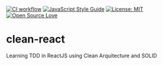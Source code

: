 [![CI workflow](https://github.com/ecorrales1979/clean-react/actions/workflows/github-actions.yml/badge.svg)](https://github.com/ecorrales1979/clean-react/actions/workflows/github-actions.yml)
[![JavaScript Style Guide](https://img.shields.io/badge/code_style-standard-brightgreen.svg)](https://standardjs.com)
[![License: MIT](https://img.shields.io/badge/License-MIT-yellow.svg)](https://opensource.org/licenses/MIT)
[![Open Source Love](https://badges.frapsoft.com/os/v1/open-source.svg?v=103)](https://github.com/ellerbrock/open-source-badges/)

# clean-react

Learning TDD in ReactJS using Clean Arquitecture and SOLID
